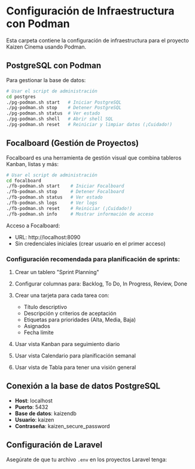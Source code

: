 # Configuración de Infraestructura con Podman

Esta carpeta contiene la configuración de infraestructura para el proyecto Kaizen Cinema usando Podman.

## PostgreSQL con Podman

Para gestionar la base de datos:

```bash
# Usar el script de administración
cd postgres
./pg-podman.sh start   # Iniciar PostgreSQL
./pg-podman.sh stop    # Detener PostgreSQL
./pg-podman.sh status  # Ver estado
./pg-podman.sh shell   # Abrir shell SQL
./pg-podman.sh reset   # Reiniciar y limpiar datos (¡Cuidado!)
```

## Focalboard (Gestión de Proyectos)

Focalboard es una herramienta de gestión visual que combina tableros Kanban, listas y más:

```bash
# Usar el script de administración
cd focalboard
./fb-podman.sh start    # Iniciar Focalboard
./fb-podman.sh stop     # Detener Focalboard
./fb-podman.sh status   # Ver estado
./fb-podman.sh logs     # Ver logs
./fb-podman.sh reset    # Reiniciar (¡Cuidado!)
./fb-podman.sh info     # Mostrar información de acceso
```

Acceso a Focalboard:

- URL: http://localhost:8090
- Sin credenciales iniciales (crear usuario en el primer acceso)

### Configuración recomendada para planificación de sprints:

1. Crear un tablero "Sprint Planning"
2. Configurar columnas para: Backlog, To Do, In Progress, Review, Done
3. Crear una tarjeta para cada tarea con:

   - Título descriptivo
   - Descripción y criterios de aceptación
   - Etiquetas para prioridades (Alta, Media, Baja)
   - Asignados
   - Fecha límite

4. Usar vista Kanban para seguimiento diario
5. Usar vista Calendario para planificación semanal
6. Usar vista de Tabla para tener una visión general

## Conexión a la base de datos PostgreSQL

- **Host**: localhost
- **Puerto**: 5432
- **Base de datos**: kaizendb
- **Usuario**: kaizen
- **Contraseña**: kaizen_secure_password

## Configuración de Laravel

Asegúrate de que tu archivo `.env` en los proyectos Laravel tenga:
